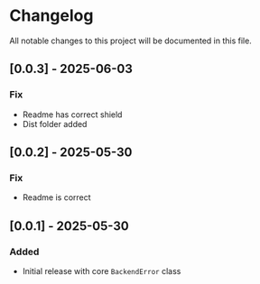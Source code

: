 # Changelog

All notable changes to this project will be documented in this file.

## [0.0.3] - 2025-06-03

### Fix

- Readme has correct shield
- Dist folder added

## [0.0.2] - 2025-05-30

### Fix

- Readme is correct

## [0.0.1] - 2025-05-30

### Added

- Initial release with core `BackendError` class
